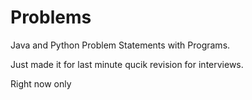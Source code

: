 # Problems


Java and Python Problem Statements with Programs.

Just made it for last minute qucik revision for interviews.

Right now only
